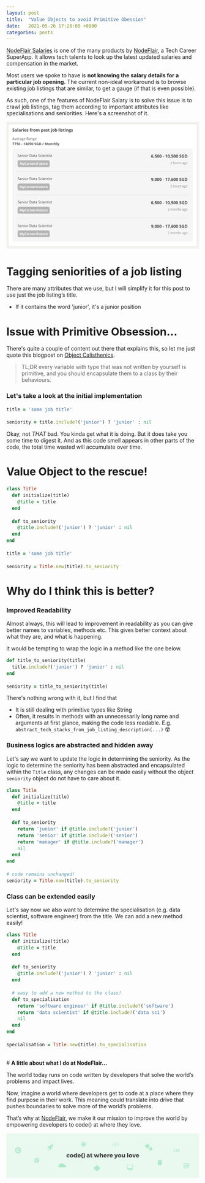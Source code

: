 ```yaml
---
layout: post
title:  "Value Objects to avoid Primitive Obession"
date:   2021-05-26 17:28:00 +0800
categories: posts
---
```


[NodeFlair Salaries][nodeflair-salaries] is one of the many products by [NodeFlair][nodeflair-website], a Tech Career SuperApp. It allows tech talents to look up the latest updated salaries and compensation in the market. 

Most users we spoke to have is <b>not knowing the salary details for a particular job opening.</b> The current non-ideal workaround is to browse existing job listings that are similar, to get a gauge (if that is even possible).

As such, one of the features of NodeFlair Salary is to solve this issue is to crawl job listings, tag them according to important attributes like specialisations and seniorities. Here's a screenshot of it.

![NodeFlair Salaries - Past Job Listings][nf_salaries_past_listings]

# <b>Tagging seniorities of a job listing</b>

There are many attributes that we use, but I will simplify it for this post to use just the job listing’s title.
- If it contains the word 'junior', it's a junior position

# <b>Issue with Primitive Obsession...</b>

There's quite a couple of content out there that explains this, so let me just quote this blogpost on [Object Calisthenics](https://medium.com/@davidsen/clean-code-object-calisthenics-f6f4dec07c8b).

> TL;DR every variable with type that was not written by yourself is primitive, and you should encapsulate them to a class by their behaviours.

### Let's take a look at the initial implementation

```ruby
title = 'some job title'

seniority = title.include?('junior') ? 'junior' : nil
```

Okay, not <i>THAT</i> bad. You kinda get what it is doing. But it does take you some time to digest it. And as this code smell appears in other parts of the code, the total time wasted will accumulate over time.

# <b>Value Object to the rescue!</b>

```ruby
class Title
  def initialize(title)
    @title = title
  end

  def to_seniority
    @title.include?('junior') ? 'junior' : nil
  end
end

title = 'some job title'

seniority = Title.new(title).to_seniority
```

# <b>Why do I think this is better?</b>

### Improved Readability

Almost always, this will lead to improvement in readability as you can give better names to variables, methods etc. This gives better context about what they are, and what is happening.

It would be tempting to wrap the logic in a method like the one below.

```ruby
def title_to_seniority(title)
  title.include?('junior') ? 'junior' : nil
end

seniority = title_to_seniority(title)
```

There's nothing wrong with it, but I find that
- It is still dealing with primitive types like String
- Often, it results in methods with an unnecessarily long name and arguments at first glance, making the code less readable. E.g. `abstract_tech_stacks_from_job_listing_description(...)` 😵

### Business logics are abstracted and hidden away

Let's say we want to update the logic in determining the seniority. As the logic to determine the seniority has been abstracted and encapsulated within the `Title` class, any changes can be made easily without the object `seniority` object do not have to care about it.

```ruby
class Title
  def initialize(title)
    @title = title
  end

  def to_seniority
    return 'junior' if @title.include?('junior')
    return 'senior' if @title.include?('senior')
    return 'manager' if @title.include?('manager')
    nil
  end
end

# code remains unchanged!
seniority = Title.new(title).to_seniority  
```

### Class can be extended easily

Let's say now we also want to determine the specialisation (e.g. data scientist, software engineer) from the title. We can add a new method easily!

```ruby
class Title
  def initialize(title)
    @title = title
  end

  def to_seniority
    @title.include?('junior') ? 'junior' : nil
  end

  # easy to add a new method to the class!
  def to_specialisation
    return 'software engineer' if @title.include?('software')
    return 'data scientist' if @title.include?('data sci')
    nil
  end
end

specialisation = Title.new(title).to_specialisation
```

<br>
# <b>A little about what I do at NodeFlair...</b>

The world today runs on code written by developers that solve the world’s problems and impact lives.
  
Now, imagine a world where developers get to code at a place where they find purpose in their work. This meaning could translate into drive that pushes boundaries to solve more of the world’s problems.

That’s why at [NodeFlair][nodeflair-website], we make it our mission to improve the world by empowering developers to code() at where they love.

![NodeFlair Banner][banner]

[scenic-gem]:                 https://github.com/scenic-views/scenic
[nodeflair-website]:          https://www.nodeflair.com
[nodeflair-salaries]:         https://www.nodeflair.com/salaries
[nf_salaries_past_listings]:  /assets/nf_salaries_past_listings.png
[banner]:                     /assets/banner.jpg